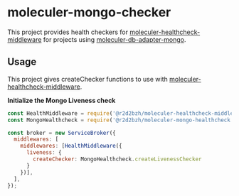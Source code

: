 # moleculer-mongo-checker

This project provides health checkers for [moleculer-healthcheck-middleware](https://github.com/r2d2bzh/moleculer-healthcheck-middleware) for projects using [moleculer-db-adapter-mongo](https://github.com/moleculerjs/moleculer-db/tree/master/packages/moleculer-db-adapter-mongo).


## Usage

This project gives createChecker functions to use with [moleculer-healthcheck-middleware](https://github.com/r2d2bzh/moleculer-healthcheck-middleware).

**Initialize the Mongo Liveness check**

```js
const HealthMiddleware = require('@r2d2bzh/moleculer-healthcheck-middleware');
const MongoHealthcheck = require('@r2d2bzh/moleculer-mongo-healthcheck');

const broker = new ServiceBroker({
  middlewares: [
    middlewares: [HealthMiddleware({
      liveness: {
        createChecker: MongoHealthcheck.createLivenessChecker
      }
    })],
  ],
});
```